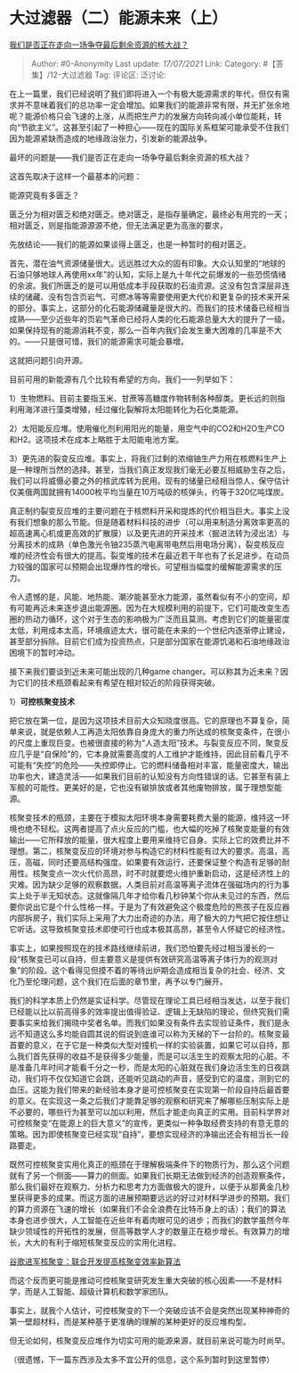 # 大过滤器（二）能源未来（上）
[我们是否正在走向一场争夺最后剩余资源的核大战？](https://zhuanlan.zhihu.com/p/70432933)

> Author: #0-Anonymity
> Last update: *17/07/2021*
> Link:
> Category: #【答集】/12-大过滤器
> Tag:
> 评论区:
> 泛讨论:

在上一篇里，我们已经说明了我们即将进入一个有极大能源需求的年代，但仅有需求并不意味着我们的总功率一定会增加。如果我们的能源非常有限，并无扩张余地呢？能源价格只会飞速的上涨，从而把生产力的发展方向转向减小单位能耗，转向“节欲主义”。这甚至引起了一种担心——现在的国际关系框架可能承受不住我们因为能源紧缺而造成的地缘政治张力，引发新的能源战争。

最坏的问题是——我们是否正在走向一场争夺最后剩余资源的核大战？

这首先取决于这样一个最基本的问题：

能源究竟有多匮乏？

匮乏分为相对匮乏和绝对匮乏。绝对匮乏，是指存量确定，最终必有用完的一天；相对匮乏，则是指能源源源不绝，但无法满足更为高涨的要求，

先放结论——我们的能源如果谈得上匮乏，也是一种暂时的相对匮乏。

首先，潜在油气资源储量很大。远远胜过大众的固有印象。大众认知里的“地球的石油只够地球人再使用xx年”的认知，实际上是九十年代之前爆发的一些恐慌情绪的余波。我们所匮乏的是可以用低成本手段获取的石油资源。这没有包含深层非连续的储藏、没有包含页岩气、可燃冰等等需要使用更大代价和更复杂的技术来开采的部分。事实上，这部分的化石能源储藏量是很大的。而我们的技术储备已经相当成熟——至少近些年的页岩气革命已经将人类的化石能源总量大大的提升了一级。如果保持现有的能源消耗不变，那么一百年内我们会发生重大困难的几率是不大的。——只是很可惜，我们的能源需求可能会暴增。

这就把问题引向开源。

目前可用的新能源有几个比较有希望的方向。我们一一列举如下：

1）生物燃料。目前主要指玉米、甘蔗等高糖度作物转制各种醇类。更长远的则指利用海洋进行藻类增殖，经过催化裂解将太阳能转化为石化类能源。

2）太阳能反应堆。使用催化剂利用阳光的能量，用空气中的CO2和H2O生产CO和H2。这项技术在成本上略胜于太阳能电池方案。

3）更先进的裂变反应堆。事实上，将我们过剩的浓缩铀生产力用在核燃料生产上是一种理所当然的选择。甚至，当我们真正发现我们毫无必要互相威胁生存之后，我们可以将威慑必要之外的核武库转为民用。现有的储量已经相当惊人，保守估计仅美俄两国就拥有14000枚平均当量在10万吨级的核弹头，约等于320亿吨煤炭。

真正制约裂变反应堆的主要问题在于核燃料开采和提炼的代价相当巨大。事实上没有我们想象的那么节能。但是随着材料科技的进步（可以用来制造分离效率更高的超高速离心机或更高效的扩散膜）以及更先进的开采技术（掘进法转为浸出法）与分离技术的成熟（单色激光令铀235蒸汽电离带电然后用电场分离），裂变核反应堆的经济性会有很大的提高。裂变堆的技术在最近若干年也有了长足进步。在动员力较强的国家可以预期会出现爆炸性的增长。可望相当幅度的缓解能源需求的压力。

令人遗憾的是，风能、地热能、潮汐能甚至水力能源，虽然看似有不小的空间，却有可能再近未来逐步退出能源圈。因为在大规模利用的前提下，它们可能改变生态圈的热动力循环，这个对于生态的影响极为广泛而且莫测。考虑到它们的能量密度太低，利用成本太高，环境痕迹太大，很可能在未来的一个世纪内逐渐停止建设，甚至部分拆除。目前它们成为投资热点，只是部分国家在能源饥渴和石油地缘政治困境下的暂时冲动。

接下来我们要谈到近未来可能出现的几种game changer。可以称其为近未来？因为它们的技术瓶颈看起来有希望在相对较近的阶段获得突破。

1）**可控核聚变技术**

把它放在第一位，是因为这项技术目前大众知晓度很高。它的原理也不算复杂，简单来说，就是依赖人工再造太阳依靠自身庞大的重力所达成的核聚变条件，在很小的尺度上重现巨变。也被很直接的称为“人造太阳”技术。与裂变反应不同，聚变反应几乎是“自保险”的，它本身就需要高度的人工维护才能维持，因此目前看几乎不可能有“失控”的危险——失控即停止。它的燃料储备相对丰富，能量密度大，输出功率也大，建造灵活——如果我们目前的认知没有方向性错误的话。它甚至有装上军舰的可能性。更美好的是，它也没有碳排放或者其他废物排放，属于理想型能源。

核聚变技术的瓶颈，主要在于模拟太阳环境本身需要耗费大量的能源，维持这一环境也绝不轻松。这两者提高了点火反应的门槛，也大幅的吃掉了核聚变能量的有效输出——它所释放的能量，很大程度上要用来维持它自身。实际上它的效费比并不理想。第二，核聚变反应的环境对参与构造它的材料性能有过大的要求。高温，高压，高磁，同时还要高结构强度。如果要有效运行，还要保证整个构造有足够的耐用性。核聚变点一次火代价高昂，时不时就要熄火维护重新启动，这是经济性上的灾难。因为缺少足够的观察数据，人类目前对高温等离子流体在强磁场内的行为事实上处于半无知状态。这就像隔几年才给你看几秒钟某个你从未见过的东西，然后要你说出它是个什么性格一样。于是为了有效避免这个极度危险的熊孩子在反应器内部拆房子，我们实际上采用了大力出奇迹的办法，用了极大的力气把它按住想让它听话。这导致核聚变技术即使可行也成本极其高昂，甚至令人怀疑它的经济性。

事实上，如果按照现在的技术路线继续前进，我们恐怕要先经过相当漫长的一段“核聚变已可以自持，但主要意义是提供有效研究高温等离子体行为的观测对象”的阶段。这个看得见但摸不着的等待出炉期会造成相当复杂的社会、经济、文化乃至伦理问题，这个我们在后面的章节里，再予以专门展开。

我们的科学本质上仍然是实证科学。尽管现在理论工具已经相当发达，以至于我们已经能以比以前高得多的效率提出值得验证、逻辑上无缺陷的理论，但终究我们需要事实来给我们揭晓中奖者名单。而我们如果没有条件去实现验证条件，我们是永远不知道这么多均能自圆其说的假说到底谁可以称为天梯的下一台阶的。核聚变最首要的意义，在于它是一种类似大型对撞机一样的实验装置，如果它可以自持，那么我们首先获得的收益不是获得多少能量，而是可以活生生的观察太阳的心脏。不是准备几年时间才能看千分之一秒，而是太阳的心脏就在我们身边活生生的日夜跳动，我们将不仅仅知道它会跳，还能听见跳动的声音，感受到它的温度，测到它的血压。这能为我们带来的新经验本身才是可控核聚变在实现第一阶段自持后最首要的意义。在实现这一条之后我们才能靠足够的观察和研究来了解哪些压制实际上是不必要的，哪些行为甚至可以加以利用，然后才能走向真正的实用。目前科学界对可控核聚变“在能源上的巨大意义”的宣传，更类似一种争取经费支持的有意无意的策略。因为即使核聚变已经实现“自持”，要想实现经济的净输出还会有相当长一段路要走。

既然可控核聚变实用化真正的瓶颈在于理解极端条件下的物质行为，那么这个问题就有了另一个侧面——算力的侧面。如果我们长期无法做到经济的创造观察条件，那么我们最好在观察力、分析力和思考力方面做极大的提升，以便于从那黄金几秒里获得更多的成果。而这方面的进展预期要远远的好过对材料学进步的预期。我们的算力资源在飞速的增长（如果我们不会全浪费在比特币身上的话）；我们的算法本身也进步很大，人工智能在近些年有着肉眼可见的进步；而我们的数学虽然今年缺少领域性的开拓性的发展，但高等数学人才的数量正在稳步增长。有效算力的增长，大大的有利于缩短核聚变反应的实用化进程。

[谷歌进军核聚变：联合开发提高核聚变效率新算法​](https://link.zhihu.com/?target=https%3A//3g.163.com/tech/article/CQBFVMV100097U81.html%23adaptation%3Dpc%26refer%3Dhttps%253A%252F%252Fcn.bing.com%252Fsearch%253Fq%253D%2525E6%2525A0%2525B8%2525E8%252581%25259A%2525E5%25258F%252598%252B%2525E6%252595%252588%2525E7%25258E%252587%2526form%253DAPIPH1%2526PC%253DAPPL)

而这个反而更可能是推动可控核聚变研究发生重大突破的核心因素——不是材料学，而是人工智能、超级计算机和数学家团队。

事实上，就我个人估计，可控核聚变的下一个突破应该不会是突然出现某种神奇的第一壁超材料，而是某种基于更准确的理解的某种更好的反应堆构型。

但无论如何，核聚变反应堆作为切实可用的能源来源，就目前来说可能为时尚早。

（很遗憾，下一篇东西涉及太多不宜公开的信息，这个系列暂时到这里暂停）
